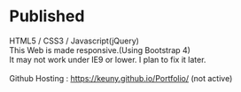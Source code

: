 # Published
HTML5 / CSS3 / Javascript(jQuery)<br>
This Web is made responsive.(Using Bootstrap 4)<br>
It may not work under IE9 or lower. I plan to fix it later.
<br><br>
Github Hosting : https://keuny.github.io/Portfolio/ (not active)
